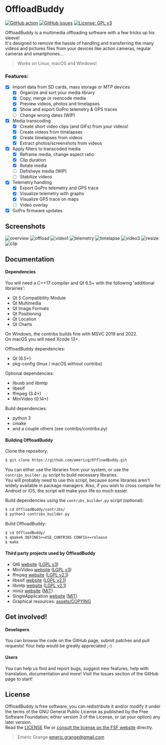 OffloadBuddy
============

[![GitHub action](https://img.shields.io/github/workflow/status/emericg/OffloadBuddy/Desktop%20CI%20builds.svg?style=flat-square)](https://github.com/emericg/OffloadBuddy/actions)
[![GitHub issues](https://img.shields.io/github/issues/emericg/OffloadBuddy.svg?style=flat-square)](https://github.com/emericg/OffloadBuddy/issues)
[![License: GPL v3](https://img.shields.io/badge/license-GPL%20v3-blue.svg?style=flat-square)](http://www.gnu.org/licenses/gpl-3.0)

OffloadBuddy is a multimedia offloading software with a few tricks up his sleeve!  
It's designed to remove the hassle of handling and transferring the many videos and pictures files from your devices like action cameras, regular cameras and smartphones...  

> Works on Linux, macOS and Windows!

### Features:

- [x] Import data from SD cards, mass storage or MTP devices
  - [x] Organize and sort your media library
  - [x] Copy, merge or reencode media
  - [x] Preview videos, photos and timelapses
  - [x] Show and export GoPro telemetry & GPS traces
  - [ ] Change wrong dates (WIP)
- [x] Media transcoding
  - [x] Create short video clips (and GIFs) from your videos!
  - [x] Create videos from timelapses
  - [x] Create timelapses from videos
  - [x] Extract photos/screenshots from videos
- [x] Apply filters to transcoded media
  - [x] Reframe media, change aspect ratio
  - [x] Clip duration
  - [x] Rotate media
  - [ ] Defisheye media (WIP)
  - [ ] Stabilize videos
- [x] Telemetry handling
  - [x] Export GoPro telemetry and GPS trace
  - [x] Visualize telemetry with graphs
  - [x] Visualize GPS trace on maps
  - [ ] Video overlay
- [X] GoPro firmware updates

## Screenshots

![overview](https://i.imgur.com/4CAhcYb.jpg)
![offload](https://i.imgur.com/9g9Shls.jpg)
![video1](https://i.imgur.com/9IN5NDZ.jpg)
![telemetry](https://i.imgur.com/RN2OPy0.jpg)
![timelapse](https://i.imgur.com/Pt4rz2H.jpg)
![video3](https://i.imgur.com/4avHEnI.jpg)
![resize](https://i.imgur.com/HCs2vKH.jpg)
![clip](https://i.imgur.com/0euEyaN.jpg)

## Documentation

#### Dependencies

You will need a C++17 compiler and Qt 6.5+ with the following 'additional librairies':  
- Qt 5 Compatibility Module
- Qt Multimedia
- Qt Image Formats
- Qt Positioning
- Qt Location
- Qt Charts

On Windows, the contribs builds fine with MSVC 2019 and 2022.  
On macOS you will need Xcode 13+.  

OffloadBuddy dependencies:
- Qt (6.5+)  
- pkg-config (linux / macOS without contribs)  

Optional dependencies:
- libusb and libmtp  
- libexif  
- ffmpeg (3.4+)  
- MiniVideo (0.14+)  

Build dependencies:
- python 3  
- cmake  
- and a couple others (see contribs/contribs.py)  

#### Building OffloadBuddy

Clone the repository:

```bash
$ git clone https://github.com/emericg/OffloadBuddy.git
```

You can either use the libraries from your system, or use the `contribs_builder.py` script to build necessary libraries.  
You will probably need to use this script, because some libraries aren't widely available in package managers. Also, if you wish to cross compile for Android or iOS, the script will make your life so much easier.  

Build dependencies using the `contribs_builder.py` script (optional):

```bash
$ cd OffloadBuddy/contribs/
$ python3 contribs_builder.py
```

Build OffloadBuddy:

```bash
$ cd OffloadBuddy/
$ qmake6 DEFINES+=USE_CONTRIBS CONFIG+=release
$ make
```

#### Third party projects used by OffloadBuddy

* Qt6 [website](https://www.qt.io) ([LGPL v3](https://www.gnu.org/licenses/lgpl-3.0.txt))
* MiniVideo [website](https://github.com/emericg/MiniVideo) ([LGPL v3](https://www.gnu.org/licenses/lgpl-3.0.txt))
* ffmpeg [website](https://www.ffmpeg.org/) ([LGPL v2.1](https://www.gnu.org/licenses/lgpl-2.1.txt))
* libexif [website](https://github.com/libexif/) ([LGPL v2.1](https://www.gnu.org/licenses/lgpl-2.1.txt))
* libmtp [website](https://github.com/libmtp/) ([LGPL v2.1](https://www.gnu.org/licenses/lgpl-2.1.txt))
* miniz [website](https://github.com/richgel999/miniz/) ([MIT](https://opensource.org/licenses/MIT))
* SingleApplication [website](https://github.com/itay-grudev/SingleApplication) ([MIT](https://opensource.org/licenses/MIT))
* Graphical resources: [assets/COPYING](assets/COPYING)

## Get involved!

#### Developers

You can browse the code on the GitHub page, submit patches and pull requests! Your help would be greatly appreciated ;-)

#### Users

You can help us find and report bugs, suggest new features, help with translation, documentation and more! Visit the Issues section of the GitHub page to start!

## License

OffloadBuddy is free software; you can redistribute it and/or modify it under the terms of the GNU General Public License as published by the Free Software Foundation; either version 3 of the License, or (at your option) any later version.  
Read the [LICENSE](LICENSE) file or [consult the license on the FSF website](https://www.gnu.org/licenses/gpl-3.0.txt) directly.

> Emeric Grange <emeric.grange@gmail.com>
